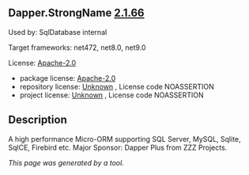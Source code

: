 Dapper.StrongName [2.1.66](https://www.nuget.org/packages/Dapper.StrongName/2.1.66)
--------------------

Used by: SqlDatabase internal

Target frameworks: net472, net8.0, net9.0

License: [Apache-2.0](../../../../licenses/apache-2.0) 

- package license: [Apache-2.0](https://licenses.nuget.org/Apache-2.0) 
- repository license: [Unknown](https://github.com/DapperLib/Dapper) , License code NOASSERTION
- project license: [Unknown](https://github.com/DapperLib/Dapper) , License code NOASSERTION

Description
-----------
A high performance Micro-ORM supporting SQL Server, MySQL, Sqlite, SqlCE, Firebird etc. Major Sponsor: Dapper Plus from ZZZ Projects.

*This page was generated by a tool.*